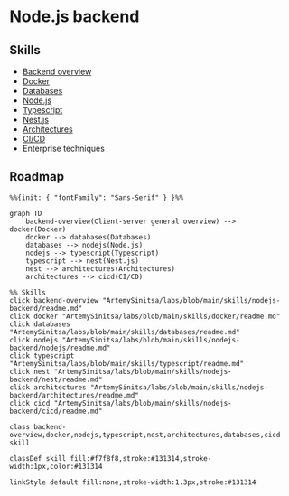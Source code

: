# Node.js backend

## Skills

- [Backend overview](../../skills/nodejs-backend/readme.md)
- [Docker](../../skills/docker/readme.md)
- [Databases](../../skills/databases/readme.md)
- [Node.js](../../skills/nodejs-backend/nodejs/readme.md)
- [Typescript](../../skills/typescript/readme.md)
- [Nest.js](../../skills/nodejs-backend/nest/readme.md)
- [Architectures](../../skills/nodejs-backend/architectures/readme.md)
- [CI/CD](../../skills/nodejs-backend/cicd/readme.md)
- Enterprise techniques

## Roadmap

```mermaid
%%{init: { "fontFamily": "Sans-Serif" } }%%

graph TD
    backend-overview(Client-server general overview) --> docker(Docker)
    docker --> databases(Databases)
    databases --> nodejs(Node.js)
    nodejs --> typescript(Typescript)
    typescript --> nest(Nest.js)
    nest --> architectures(Architectures)
    architectures --> cicd(CI/CD)

%% Skills
click backend-overview "ArtemySinitsa/labs/blob/main/skills/nodejs-backend/readme.md"
click docker "ArtemySinitsa/labs/blob/main/skills/docker/readme.md"
click databases "ArtemySinitsa/labs/blob/main/skills/databases/readme.md"
click nodejs "ArtemySinitsa/labs/blob/main/skills/nodejs-backend/nodejs/readme.md"
click typescript "ArtemySinitsa/labs/blob/main/skills/typescript/readme.md"
click nest "ArtemySinitsa/labs/blob/main/skills/nodejs-backend/nest/readme.md"
click architectures "ArtemySinitsa/labs/blob/main/skills/nodejs-backend/architectures/readme.md"
click cicd "ArtemySinitsa/labs/blob/main/skills/nodejs-backend/cicd/readme.md"

class backend-overview,docker,nodejs,typescript,nest,architectures,databases,cicd skill

classDef skill fill:#f7f8f8,stroke:#131314,stroke-width:1px,color:#131314

linkStyle default fill:none,stroke-width:1.3px,stroke:#131314

```
